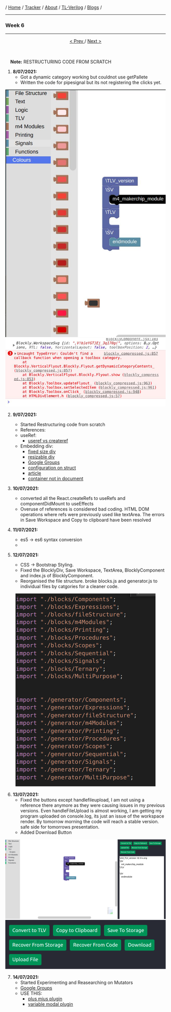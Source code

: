 / [Home](/index) / [Tracker](/gsoc-2021) / [About](pages/gsoc/about) / [TL-Verilog](pages/gsoc/TLV) / [Blogs](pages/blogs/gsoc-final-blog) /

---

### Week 6

---

<div align = "center">
    <a align = "left" href = "./wk5"> < Prev </a> 
      /
    <a  href = "./wk7"> Next > </a>  
  </div>
<br></br>

&nbsp; &nbsp; **Note:** RESTRUCTURING CODE FROM SCRATCH

1. **8/07/2021:** 
   * Got a dynamic category working but couldnot use getPallete
   * Written the code for pipesignal but its not registering the clicks yet. 
  <p align="center">     
    <img src="../../images/tracker/image32.png"> 
    <img src="../../images/tracker/image62.png"> 
  </p>

2. **9/07/2021:**
   * Started Restructuring code from scratch
   * References:
   * useRef:
     * [useref vs createref](https://stackoverflow.com/questions/54620698/whats-the-difference-between-useref-and-createref)
   * Embedding div:
      * [fixed size div](https://developers.google.com/blockly/guides/configure/web/fixed-size)
     *  [resizable div](https://neil.fraser.name/blockly/installation/injecting-resizable)
     * [Google Groups]( https://groups.google.com/g/blockly/c/QxU-WBXhgdU)
     * [configuration on struct](https://developers.google.com/blockly/guides/configure/web/configuration_struct)
     * [article](https://www.programmersought.com/article/84673789062/)
     * [container not in document]( https://stackoverflow.com/questions/45227309/uncaught-error-container-is-not-in-current-document)
     
3. **10/07/2021:**
   * converted all the React.createRefs to useRefs and componentDidMount to useEffects
   * Overuse of references is considered bad coding. HTML DOM operations where refs were previously used like textArea. The errors in Save Workspace and Copy to clipboard have been resolved
4. **11/07/2021:**
   * es5 -> es6 syntax conversion
   * 
5. **12/07/2021:**
   * CSS -> Bootstrap Styling.
   * Fixed the BlocklyDiv, Save Workspace, TextArea, BlocklyComponent and index.js of BlocklyComponent.
   * Reorganised the file structure. broke blocks.js and generator.js to individual files by catgories for a cleaner code. 
  <p align="center">     
    <img src="../../images/tracker/image6.png"> 
  </p>
  
6. **13/07/2021:**
   * Fixed the buttons except handlefileupload, I am not using a reference there anymore as they were causing issues in my previous versions. Even handleFileUpload is almost working, I am getting my program uploaded on console.log, its just an issue of the workspace render. By tomorrow morning the code will reach a stable version. safe side for tomorrows presentation.
   * Added Download Button
  <p align="center">     
    <img src="../../images/tracker/image68.png"> 
    <img src="../../images/tracker/image74.png"> 
  </p>

7. **14/07/2021:**
   * Started Experimenting and Reasearching on Mutators
   * [Google Groups](https://groups.google.com/g/blockly/c/hnhObVXLJw4)
   * USE THIS:
      *  [plus mius plugin](https://github.com/google/blockly-samples/tree/master/plugins/block-plus-minus/test)
      * [variable modal plugin](https://www.npmjs.com/package/@blockly/plugin-typed-variable-modal)

